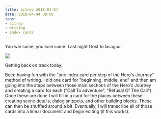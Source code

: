 ```yaml
---
title: sitrep 2018-04-04
date: 2018-04-04 08:00
tags:
- sitrep
- writing
- index cards
---
```


You win some, you lose some. Last night I lost to lasagna.

![](/images/2018-04-03-index-card.jpg)

Getting back on track today.

Been having fun with the "one index card per step of the Hero's Journey" method of writing. I did one card for "beginning, middle, end" and then am going into the steps between those main sections of the Hero's Journey and creating a card for each ("Call To adventure", "Refusal Of The Call"). Once these are done I will fill in a card for the places between these creating scene details, dialog snippets, and other building blocks. These can then be shuffled around a bit. Eventually, I will transcribe all of those cards into a linear document and begin editing (if this works).